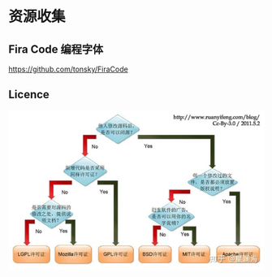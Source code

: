 # 资源收集

[annotation]: <id> (13b81c01-6e36-4d41-9c9e-4d98817b8f5b)
[annotation]: <status> (public)
[annotation]: <create_time> (2019-04-10 13:11:59)
[annotation]: <category> (计算机技术)
[annotation]: <tags> (字体)

## Fira Code 编程字体

<https://github.com/tonsky/FiraCode>

## Licence

![licence](../images/licence-description.jpg)